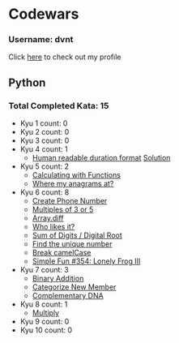 
# Codewars

### Username: dvnt
Click [here](https://www.codewars.com/users/dvnt) to check out my profile

## Python
### Total Completed Kata: 15

 - Kyu 1 count: 0
 - Kyu 2 count: 0
 - Kyu 3 count: 0
 - Kyu 4 count: 1
	 - [Human readable duration format](https://www.codewars.com/kata/52742f58faf5485cae000b9a) [Solution](https://github.com/meirelesbc/Codewars/blob/89927ec3e29028f59f342f0a528cbe5d6caa9b58/Python/kyu04.py#L1)
 - Kyu 5 count: 2
	 - [Calculating with Functions](https://www.codewars.com/kata/525f3eda17c7cd9f9e000b39)
	 - [Where my anagrams at?](https://www.codewars.com/kata/523a86aa4230ebb5420001e1)
 - Kyu 6 count: 8
 	 - [Create Phone Number](https://www.codewars.com/kata/525f50e3b73515a6db000b83)
	 - [Multiples of 3 or 5](https://www.codewars.com/kata/514b92a657cdc65150000006)
	 - [Array.diff](https://www.codewars.com/kata/523f5d21c841566fde000009)
	 - [Who likes it?](https://www.codewars.com/kata/5266876b8f4bf2da9b000362)
	 - [Sum of Digits / Digital Root](https://www.codewars.com/kata/541c8630095125aba6000c00)
	 - [Find the unique number](https://www.codewars.com/kata/585d7d5adb20cf33cb000235)
	 - [Break camelCase](https://www.codewars.com/kata/5208f99aee097e6552000148)
	 - [Simple Fun #354: Lonely Frog III](https://www.codewars.com/kata/59c9e82ea25c8c05860001aa)
 - Kyu 7 count: 3
	 - [Binary Addition](https://www.codewars.com/kata/551f37452ff852b7bd000139)
	 - [Categorize New Member](https://www.codewars.com/kata/5502c9e7b3216ec63c0001aa)
	 - [Complementary DNA](https://www.codewars.com/kata/554e4a2f232cdd87d9000038)
 - Kyu 8 count: 1
	 - [Multiply](https://www.codewars.com/kata/50654ddff44f800200000004)
 - Kyu 9 count: 0
 - Kyu 10 count: 0


